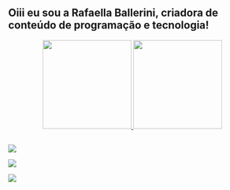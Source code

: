 ## Oiii eu sou a Rafaella Ballerini, criadora de conteúdo de programação e tecnologia!

<div align="center">

  <a href="https://github.com/XGilmar">

  <img height="180em" src="https://github-readme-stats.vercel.app/api?username=XGilmar&show_icons=true&theme=radical&include_all_commits=true&count_private=true"/>

  <img height="180em" src="https://github-readme-stats.vercel.app/api/top-langs/?username=XGilmar&layout=compact&langs_count=7&theme=radical"/>

</div>  

  ##

<div> 

  <a href="https://discord.gg/wagxzStdcR" target="_blank"><img src="https://img.shields.io/badge/Discord-7289DA?style=for-the-badge&logo=discord&logoColor=white" target="_blank"></a> 

  <a href = "mailto:contatorafaballerini@gmail.com"><img src="https://img.shields.io/badge/-Gmail-%23333?style=for-the-badge&logo=gmail&logoColor=white" target="_blank"></a>

  <a href="https://www.linkedin.com/in/rafaella-ballerini-45875016a" target="_blank"><img src="https://img.shields.io/badge/-LinkedIn-%230077B5?style=for-the-badge&logo=linkedin&logoColor=white" target="_blank"></a> 
 

</div>
